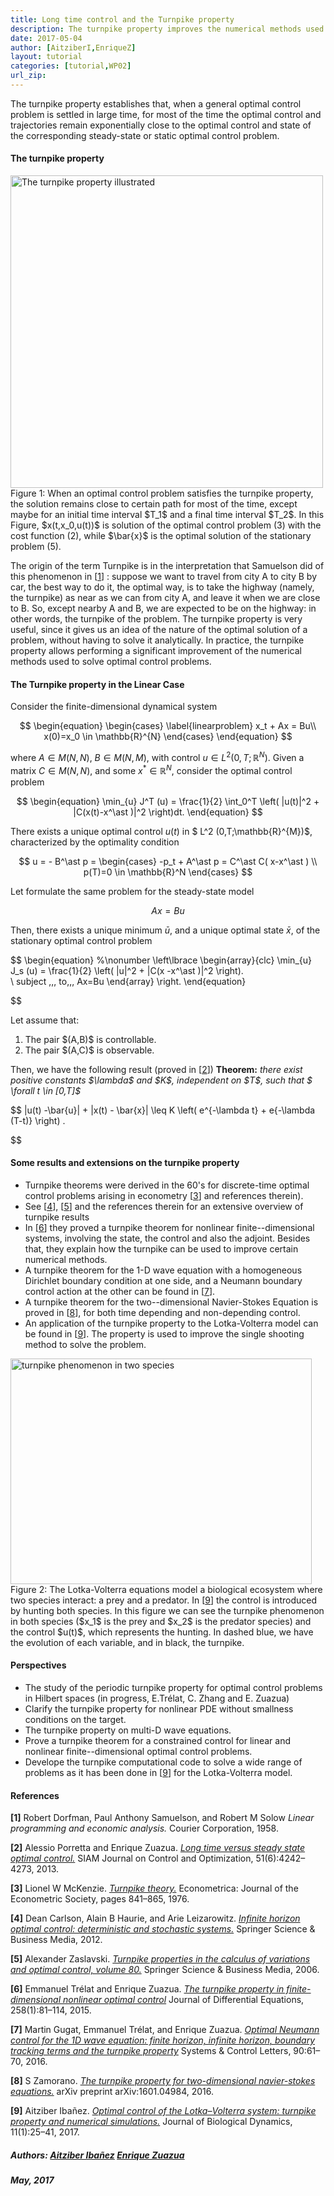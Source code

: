 ```yaml
---
title: Long time control and the Turnpike property
description: The turnpike property improves the numerical methods used to solve optimal control problems
date: 2017-05-04
author: [AitziberI,EnriqueZ]
layout: tutorial
categories: [tutorial,WP02]
url_zip: 
---
```



The turnpike property establishes that, when a general optimal control problem is settled in large time, for most of the time the optimal control and trajectories remain exponentially close to the optimal control and state of the corresponding steady-state or static optimal control problem.

<h4>The turnpike property</h4>
<img class=" wp-image-1524" src="https://cmc.deusto.eus/wp-content/uploads/2017/03/dibujo4.png" alt="The turnpike property illustrated" width="500" /> Figure 1: When an optimal control problem satisfies the turnpike property, the solution remains close to certain path for most of the time, except maybe for an initial time interval $T_1$ and a final time interval $T_2$. In this Figure, $x(t,x_0,u(t))$ is solution of the optimal control problem (3) with the cost function (2), while $\bar{x}$ is the optimal solution of the stationary problem (5).


The origin of the term Turnpike is in the interpretation that Samuelson did of this phenomenon in [<a href="#dorfman1958linear">1</a>] : suppose we want to travel from city A to city B by car, the best way to do it, the optimal way, is to take the highway (namely, the turnpike) as near as we can from city A, and leave it when we are close to B. So, except nearby A and B, we are expected to be on the highway: in other words, the turnpike of the problem.
The turnpike property is very useful, since it gives us an idea of the nature of the optimal solution of a problem, without having to solve it analytically. In practice, the turnpike property allows performing a significant improvement of the numerical methods used to solve optimal control problems.

<h4>The Turnpike property in the Linear Case</h4>
Consider the finite-dimensional dynamical system

$$
\begin{equation}
\begin{cases}
\label{linearproblem}
 x_t + Ax = Bu\\
 x(0)=x_0 \in \mathbb{R}^{N}
\end{cases}
\end{equation}
$$

where $A \in M(N,N)$, $B\in M(N,M)$, with control $u \in L^2 (0,T;\mathbb{R}^{N})$. Given a matrix $C \in M(N,N)$, and some $x^\ast  \in \mathbb{R}^{N}$, consider the optimal control problem

$$
\begin{equation}
\min_{u} J^T (u) = \frac{1}{2} \int_0^T \left( |u(t)|^2 + |C(x(t)-x^\ast )|^2 \right)dt.
\end{equation}
$$

There exists a unique optimal control $u(t)$ in $ L^2 (0,T;\mathbb{R}^{M})$, characterized by the optimality condition

$$
u = - B^\ast p =
    \begin{cases}
    -p_t + A^\ast  p = C^\ast C( x-x^\ast ) \\
    p(T)=0 \in \mathbb{R}^N
    \end{cases}
$$

Let formulate the same problem for the steady-state model


$$
\begin{equation}
Ax=Bu
\end{equation}
$$

Then, there exists a unique minimum $\bar{u}$, and a unique optimal state $\bar{x}$, of the stationary optimal control problem


$$
\begin{equation}
%\nonumber
\left\lbrace
\begin{array}{clc}
 \min_{u} J_s (u) = \frac{1}{2} \left( |u|^2 + |C(x -x^\ast )|^2 \right). \
\\  subject \,\,\, to\,\,\, Ax=Bu
\end{array}
\right.
\end{equation}

$$

Let assume that:
<ol>
	<li>The pair $(A,B)$ is controllable.</li>
	<li>The pair $(A,C)$ is observable.</li>
</ol>
Then, we have the following result (proved in [<a href="porretta2013long">2</a>])
<strong>Theorem:</strong> <em>there exist positive constants $\lambda$ and $K$, independent on $T$, such that $ \forall t \in [0,T]$</em>


$$
|u(t) -\bar{u}| + |x(t) - \bar{x}| \leq K \left( e^{-\lambda t} + e{-\lambda (T-t)} \right) .

$$

<h4>Some results and extensions on the turnpike property</h4>
<ul>
	<li>Turnpike theorems were derived in the 60's for discrete-time optimal control problems arising in econometry [<a href="#mckenzie1976turnpike">3</a>] and references therein).</li>
	<li>See [<a href="#carlson2012infinite">4</a>], [<a href="#zaslavski2006turnpike">5</a>] and the references therein for an extensive overview of turnpike results</li>
	<li>In [<a href="#trelat2015turnpike">6</a>] they proved a turnpike theorem for nonlinear finite--dimensional systems, involving the state, the control and also the adjoint. Besides that, they explain how the turnpike can be used to improve certain numerical methods.</li>
	<li>A turnpike theorem for the 1-D wave equation with a homogeneous Dirichlet boundary condition at one side, and a Neumann boundary control action at the other can be found in [<a href="#gugat2016optimal">7</a>].</li>
	<li>A turnpike theorem for the two--dimensional Navier-Stokes Equation is proved in [<a href="#zamorano2016turnpike">8</a>], for both time depending and non-depending control.</li>
	<li>An application of the turnpike property to the Lotka-Volterra model can be found in [<a href="#ibanez2017optimal">9</a>]. The property is used to improve the single shooting method to solve the problem.</li>
</ul>
<img class=" wp-image-1536" src="https://cmc.deusto.eus/wp-content/uploads/2017/05/fig2-e1494492767300.jpg" alt="turnpike phenomenon in two species" width="482" height="361" /> Figure 2: The Lotka-Volterra equations model a biological ecosystem where two species interact: a prey and a predator. In [<a href="#ibanez2017optimal">9</a>] the control is introduced by hunting both species. In this figure we can see the turnpike phenomenon in both species ($x_1$ is the prey and $x_2$ is the predator species) and the control $u(t)$, which represents the hunting. In dashed blue, we have the evolution of each variable, and in black, the turnpike.

<h4>Perspectives</h4>
<ul>
<li> The study of the periodic turnpike property for optimal control problems in Hilbert spaces (in progress, E.Tr&eacute;lat, C. Zhang and E. Zuazua)</li>
<li> Clarify the turnpike property for nonlinear PDE without smallness conditions on the target.</li>
<li> The turnpike property on multi-D wave equations.</li>
<li> Prove a turnpike theorem for a constrained control for linear and nonlinear finite--dimensional optimal control problems.</li>
<li> Develope the turnpike computational code to solve a wide range of problems as it has been done in [<a href="#ibanez2017optimal">9</a>] for the Lotka-Volterra model.</li>
</ul>

<h4>References</h4>

<strong>[1]</strong> Robert Dorfman, Paul Anthony Samuelson, and Robert M Solow <a name="dorfman1958linear" ><em>Linear programming and economic analysis.</em></a> Courier Corporation, 1958.

<strong>[2]</strong> Alessio Porretta and Enrique Zuazua. <a name="porretta2013long" href="http://epubs.siam.org/doi/abs/10.1137/130907239"><em>Long time versus steady state optimal control.</em></a> SIAM Journal on Control and Optimization, 51(6):4242–4273, 2013.

<strong>[3]</strong> Lionel W McKenzie. <a name="mckenzie1976turnpike" href="http://www.dictionaryofeconomics.com/article?id=pde2012_T000259"><em>Turnpike theory.</em></a> Econometrica: Journal of the Econometric Society, pages 841–865, 1976.

<strong>[4]</strong> Dean Carlson, Alain B Haurie, and Arie Leizarowitz. <a name="carlson2012infinite" href="http://www.springer.com/la/book/9783642767579"><em>Infinite horizon optimal control: deterministic and stochastic systems.</em></a> Springer Science & Business Media, 2012.

<strong>[5]</strong> Alexander Zaslavski. <a name="zaslavski2006turnpike" href="http://www.springer.com/us/book/9780387281551"><em>Turnpike properties in the calculus of variations and optimal control, volume 80.</em></a> Springer Science & Business Media, 2006.

<strong>[6]</strong> Emmanuel Trélat and Enrique Zuazua. <a name="trelat2015turnpike" href="http://www.sciencedirect.com/science/article/pii/S0022039614003568"><em>The turnpike property in finite-dimensional nonlinear optimal control</em></a> Journal of Differential Equations, 258(1):81–114, 2015.

<strong>[7]</strong> Martin Gugat, Emmanuel Trélat, and Enrique Zuazua. <a name="gugat2016optimal" href="https://arxiv.org/abs/1505.05017"><em>Optimal Neumann control for the 1D wave equation: finite horizon, infinite horizon, boundary tracking terms and the turnpike property</em></a> Systems & Control Letters, 90:61–70, 2016.

<strong>[8]</strong> S Zamorano. <a name="zamorano2016turnpike" href="https://arxiv.org/abs/1601.04984"><em>The turnpike property for two-dimensional navier-stokes equations.</em></a> arXiv preprint arXiv:1601.04984, 2016.

<strong>[9]</strong> Aitziber Ibañez. <a name="ibanez2017optimal" href="https://www.ncbi.nlm.nih.gov/pubmed/27642712"><em>Optimal control of the Lotka–Volterra system: turnpike property and numerical simulations.</em></a> Journal of Biological Dynamics, 11(1):25–41, 2017.

<h5>Authors: <a href="/aitziber-ibanez">Aitziber Ibañez</a>  <a href="http://paginaspersonales.deusto.es/enrique.zuazua/">Enrique Zuazua</a></h5>
<h5>May, 2017</h5>

 